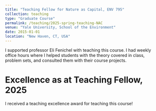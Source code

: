 ```yaml
---
title: "Teaching Fellow for Nature as Capital, ENV 795"
collection: teaching
type: "Graduate Course"
permalink: /teaching/2025-spring-teaching-NAC
venue: "Yale University, School of the Environment"
date: 2015-01-01
location: "New Haven, CT, USA"
---
```


I supported professor Eli Fenichel with teaching this course. I had weekly office hours where I helped students with the theory covered in class, problem sets, and consulted them with their course projects.

Excellence as at Teaching Fellow, 2025
======
I received a teaching excellence award for teaching this course!
